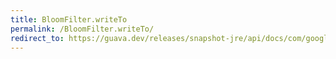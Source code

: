 ```yaml
---
title: BloomFilter.writeTo
permalink: /BloomFilter.writeTo/
redirect_to: https://guava.dev/releases/snapshot-jre/api/docs/com/google/common/hash/BloomFilter.html#writeTo-java.io.OutputStream-
---
```

